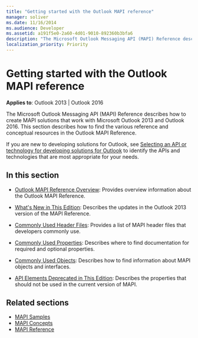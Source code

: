 ```yaml
---
title: "Getting started with the Outlook MAPI reference"
manager: soliver
ms.date: 11/16/2014
ms.audience: Developer
ms.assetid: a191f5e0-2a60-4d01-9010-892360b3bfa6
description: "The Microsoft Outlook Messaging API (MAPI) Reference describes how to create MAPI solutions that work with Microsoft Outlook 2013 and Outlook 2016."
localization_priority: Priority
---
```


# Getting started with the Outlook MAPI reference

**Applies to**: Outlook 2013 | Outlook 2016 
  
The Microsoft Outlook Messaging API (MAPI) Reference describes how to create MAPI solutions that work with Microsoft Outlook 2013 and Outlook 2016. This section describes how to find the various reference and conceptual resources in the Outlook MAPI Reference.
  
If you are new to developing solutions for Outlook, see [Selecting an API or technology for developing solutions for Outlook](../selecting-an-api-or-technology-for-developing-solutions-for-outlook.md) to identify the APIs and technologies that are most appropriate for your needs. 
  
## In this section

- [Outlook MAPI Reference Overview](outlook-mapi-reference-overview.md): Provides overview information about the Outlook MAPI Reference.
    
- [What's New in This Edition](what-s-new-in-this-edition.md): Describes the updates in the Outlook 2013 version of the MAPI Reference.
    
- [Commonly Used Header Files](commonly-used-header-files.md): Provides a list of MAPI header files that developers commonly use.
    
- [Commonly Used Properties](commonly-used-properties.md): Describes where to find documentation for required and optional properties.
    
- [Commonly Used Objects](commonly-used-objects.md): Describes how to find information about MAPI objects and interfaces.
    
- [API Elements Deprecated in This Edition](api-elements-deprecated-in-this-edition.md): Describes the properties that should not be used in the current version of MAPI.
    
## Related sections

- [MAPI Samples](mapi-samples.md) 
- [MAPI Concepts](mapi-concepts.md)
- [MAPI Reference](mapi-reference.md)
  

